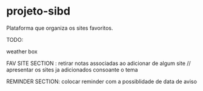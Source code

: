 # projeto-sibd

  Plataforma que organiza os sites favoritos.


TODO:

  weather box 

  FAV SITE SECTION :
    retirar notas associadas ao adicionar de algum site //
    apresentar os sites ja adicionados consoante o tema 

  REMINDER SECTION:
  colocar reminder com a possiblidade de data de aviso
